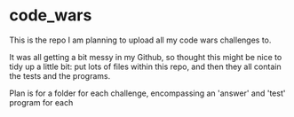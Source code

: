 # code_wars

This is the repo I am planning to upload all my code wars challenges to. 

It was all getting a bit messy in my Github, so thought this might be nice to tidy up a little bit: put lots of files within this repo, and then they all contain the tests and the programs. 

Plan is for a folder for each challenge, encompassing an 'answer' and 'test' program for each

